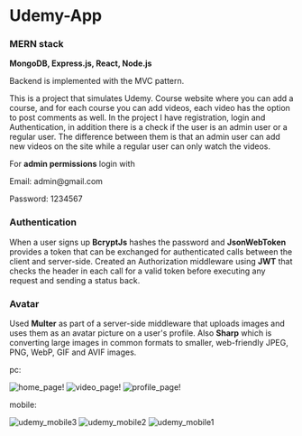 # Udemy-App

### MERN stack

**MongoDB, Express.js, React, Node.js**

<p>Backend is implemented with the MVC pattern.</p>

<p>This is a project that simulates Udemy.
Course website where you can add a course, and for each course you can add videos, each video has the option to post comments as well.
In the project I have registration, login and Authentication, in addition there is a check if the user is an admin user or a regular user.
The difference between them is that an admin user can add new videos on the site while a regular user can only watch the videos.</p>

For **admin permissions** login with

<p>Email: admin@gmail.com</p>
<p>Password: 1234567</p>

### Authentication

When a user signs up **BcryptJs** hashes the password and **JsonWebToken** provides a token that can
be exchanged for authenticated calls between the client and server-side. Created an Authorization
middleware using **JWT** that checks the header in each call for a valid token before executing any
request and sending a status back.

### Avatar

Used **Multer** as part of a server-side middleware that uploads images and uses them as an avatar
picture on a user's profile. Also **Sharp** which is converting large images in common formats to
smaller, web-friendly JPEG, PNG, WebP, GIF and AVIF images.

pc:

![home_page!](https://user-images.githubusercontent.com/60146116/202277002-874c87b5-914e-4958-a8ea-a5771a120210.PNG)
![video_page!](https://user-images.githubusercontent.com/60146116/202278060-c61bee87-ff00-4e6d-9be5-fb223a13b854.PNG)
![profile_page!](https://user-images.githubusercontent.com/60146116/202278050-be634383-3b25-427f-98e0-6adde00b4a8a.PNG)

mobile:

![udemy_mobile3](https://user-images.githubusercontent.com/60146116/202802816-7987c912-f09e-445f-93af-1f4ba13ed695.PNG)
![udemy_mobile2](https://user-images.githubusercontent.com/60146116/202802820-57e65b22-4cff-45bf-95be-fd6f8819b7c0.PNG)
![udemy_mobile1](https://user-images.githubusercontent.com/60146116/202802822-c831c6e8-7c83-4351-bfcc-4d3d48e8ea03.PNG)
